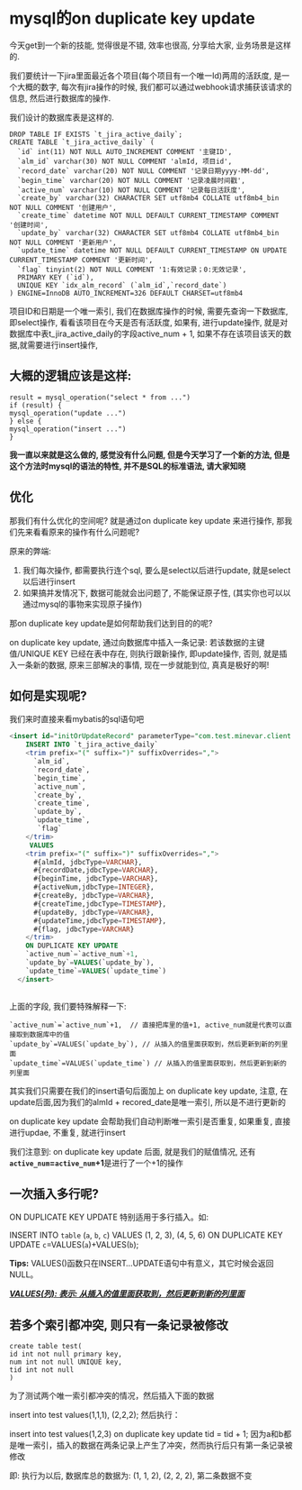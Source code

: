 # mysql的on duplicate key update

今天get到一个新的技能, 觉得很是不错, 效率也很高, 分享给大家, 业务场景是这样的.

我们要统计一下jira里面最近各个项目(每个项目有一个唯一Id)两周的活跃度, 是一个大概的数字, 每次有jira操作的时候, 我们都可以通过webhook请求捕获该请求的信息, 然后进行数据库的操作.

我们设计的数据库表是这样的.

```
DROP TABLE IF EXISTS `t_jira_active_daily`;
CREATE TABLE `t_jira_active_daily` (
  `id` int(11) NOT NULL AUTO_INCREMENT COMMENT '主键ID',
  `alm_id` varchar(30) NOT NULL COMMENT 'almId, 项目id',
  `record_date` varchar(20) NOT NULL COMMENT '记录日期yyyy-MM-dd',
  `begin_time` varchar(20) NOT NULL COMMENT '记录凌晨时间戳',
  `active_num` varchar(10) NOT NULL COMMENT '记录每日活跃度',
  `create_by` varchar(32) CHARACTER SET utf8mb4 COLLATE utf8mb4_bin NOT NULL COMMENT '创建用户',
  `create_time` datetime NOT NULL DEFAULT CURRENT_TIMESTAMP COMMENT '创建时间',
  `update_by` varchar(32) CHARACTER SET utf8mb4 COLLATE utf8mb4_bin NOT NULL COMMENT '更新用户',
  `update_time` datetime NOT NULL DEFAULT CURRENT_TIMESTAMP ON UPDATE CURRENT_TIMESTAMP COMMENT '更新时间',
  `flag` tinyint(2) NOT NULL COMMENT '1:有效记录；0:无效记录',
  PRIMARY KEY (`id`),
  UNIQUE KEY `idx_alm_record` (`alm_id`,`record_date`)
) ENGINE=InnoDB AUTO_INCREMENT=326 DEFAULT CHARSET=utf8mb4
```

项目ID和日期是一个唯一索引, 我们在数据库操作的时候, 需要先查询一下数据库, 即select操作, 看看该项目在今天是否有活跃度, 如果有, 进行update操作, 就是对数据库中表t_jira_active_daily的字段active_num + 1, 如果不存在该项目该天的数据,就需要进行insert操作, 

## 大概的逻辑应该是这样:

```
result = mysql_operation("select * from ...")
if (result) {
mysql_operation("update ...")
} else {
mysql_operation("insert ...")
}
```

**我一直以来就是这么做的, 感觉没有什么问题, 但是今天学习了一个新的方法, 但是这个方法时mysql的语法的特性, 并不是SQL的标准语法, 请大家知晓**

## 优化

那我们有什么优化的空间呢? 就是通过on duplicate key update 来进行操作, 那我们先来看看原来的操作有什么问题呢?

原来的弊端: 

1. 我们每次操作, 都需要执行连个sql, 要么是select以后进行update, 就是select以后进行insert
2. 如果搞并发情况下, 数据可能就会出问题了, 不能保证原子性, (其实你也可以以通过mysql的事物来实现原子操作)

那on duplicate key update是如何帮助我们达到目的的呢?

on duplicate key update, 通过向数据库中插入一条记录: 若该数据的主键值/UNIQUE KEY 已经在表中存在, 则执行跟新操作, 即update操作, 否则, 就是插入一条新的数据, 原来三部解决的事情, 现在一步就能到位, 真真是极好的啊!



## 如何是实现呢?

我们来时直接来看mybatis的sql语句吧

```sql
<insert id="initOrUpdateRecord" parameterType="com.test.minevar.client.fetcher.provider.dto.JiraActiveDailyDTO"  useGeneratedKeys="true" keyProperty="id">
    INSERT INTO `t_jira_active_daily`
    <trim prefix="(" suffix=")" suffixOverrides=",">
      `alm_id`,
      `record_date`,
      `begin_time`,
      `active_num`,
      `create_by`,
      `create_time`,
      `update_by`,
      `update_time`,
       `flag`
    </trim>
     VALUES
    <trim prefix="(" suffix=")" suffixOverrides=",">
      #{almId, jdbcType=VARCHAR},
      #{recordDate,jdbcType=VARCHAR},
      #{beginTime, jdbcType=VARCHAR},
      #{activeNum,jdbcType=INTEGER},
      #{createBy, jdbcType=VARCHAR},
      #{createTime,jdbcType=TIMESTAMP},
      #{updateBy, jdbcType=VARCHAR},
      #{updateTime,jdbcType=TIMESTAMP},
      #{flag, jdbcType=VARCHAR}
    </trim>
    ON DUPLICATE KEY UPDATE
    `active_num`=`active_num`+1,
    `update_by`=VALUES(`update_by`),
    `update_time`=VALUES(`update_time`)
  </insert>
 
```

上面的字段, 我们要特殊解释一下: 

```
`active_num`=`active_num`+1,  // 直接把库里的值+1, active_num就是代表可以直接取到数据库中的值
`update_by`=VALUES(`update_by`), // 从插入的值里面获取到，然后更新到新的列里面
`update_time`=VALUES(`update_time`) // 从插入的值里面获取到，然后更新到新的列里面
```

其实我们只需要在我们的insert语句后面加上 on duplicate key update, 注意, 在update后面,因为我们的almId + recored_date是唯一索引, 所以是不进行更新的

on duplicate key update 会帮助我们自动判断唯一索引是否重复, 如果重复, 直接进行updae, 不重复, 就进行insert

我们注意到: on duplicate key update 后面, 就是我们的赋值情况, 还有 **`active_num`=`active_num`+1**是进行了一个+1的操作

## 一次插入多行呢?

ON DUPLICATE KEY UPDATE 特别适用于多行插入。如:

 

INSERT INTO `table` (`a`, `b`, `c`) VALUES (1, 2, 3), (4, 5, 6) ON DUPLICATE KEY UPDATE `c`=VALUES(`a`)+VALUES(`b`);



 **Tips:** VALUES()函数只在INSERT…UPDATE语句中有意义，其它时候会返回NULL。

 ***<u>VALUES(列): 表示: 从插入的值里面获取到，然后更新到新的列里面</u>***



## 若多个索引都冲突, 则只有一条记录被修改

```
create table test(
id int not null primary key,
num int not null UNIQUE key,
tid int not null
)
```


为了测试两个唯一索引都冲突的情况，然后插入下面的数据


insert into test values(1,1,1), (2,2,2);
然后执行：

insert into test values(1,2,3) on duplicate key update tid = tid + 1;
因为a和b都是唯一索引，插入的数据在两条记录上产生了冲突，然而执行后只有第一条记录被修改

即: 执行为以后, 数据库总的数据为: (1, 1, 2), (2, 2, 2), 第二条数据不变